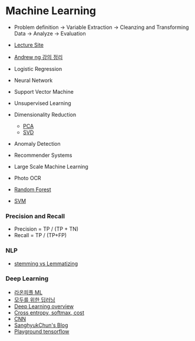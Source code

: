 # Machine Learning

* Problem definition -> Variable Extraction -> Cleanzing and Transforming Data -> Analyze -> Evaluation

* [Lecture Site](https://wikidocs.net/book/587)
* [Andrew ng 강의 정리](https://www.slideshare.net/freepsw/coursera-machine-learning-by-andrew-ng)
* Logistic Regression
* Neural Network
* Support Vector Machine
* Unsupervised Learning
* Dimensionality Reduction
  * [PCA](https://ratsgo.github.io/machine%20learning/2017/04/24/PCA/)
  * [SVD](https://ratsgo.github.io/from%20frequency%20to%20semantics/2017/04/06/pcasvdlsa/)
* Anomaly Detection
* Recommender Systems
* Large Scale Machine Learning
* Photo OCR 
* [Random Forest](https://medium.com/@deepvalidation/title-3b0e263605de)
* [SVM](https://towardsdatascience.com/support-vector-machine-vs-logistic-regression-94cc2975433f)

### Precision and Recall
* Precision = TP / \(TP + TN\)
* Recall = TP  /  \(TP+FP\)

### NLP
* [stemming vs Lemmatizing](http://blog.naver.com/PostView.nhn?blogId=vangarang&logNo=220963244354)

### Deep Learning
* [라온피플 ML](https://m.blog.naver.com/laonple/220571820368)
* [모두를 위한 딥러닝](https://hunkim.github.io/ml/)
* [Deep Learning overview](https://arxiv.org/pdf/1404.7828v4.pdf)
* [Cross entropy, softmax, cost](http://neuralnetworksanddeeplearning.com/chap3.html)
* [CNN](http://ufldl.stanford.edu/tutorial/supervised/ConvolutionalNeuralNetwork/)
* [SanghyukChun's Blog](http://sanghyukchun.github.io/archives/)
* [Playground tensorflow](https://playground.tensorflow.org/#activation=tanh&batchSize=10&dataset=circle&regDataset=reg-plane&learningRate=0.03&regularizationRate=0&noise=0&networkShape=4,2&seed=0.13675&showTestData=false&discretize=false&percTrainData=50&x=true&y=true&xTimesY=false&xSquared=false&ySquared=false&cosX=false&sinX=false&cosY=false&sinY=false&collectStats=false&problem=classification&initZero=false&hideText=false)
